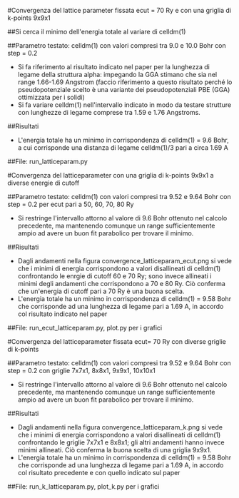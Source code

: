 #Convergenza del lattice parameter fissata ecut = 70 Ry e con una griglia di k-points 9x9x1

##Si cerca il minimo dell'energia totale al variare di celldm(1)

##Parametro testato: celldm(1) con valori compresi tra 9.0 e 10.0 Bohr con step = 0.2
- Si fa riferimento al risultato indicato nel paper per la lunghezza di legame della struttura alpha: impegando la GGA stimano che sia nel range 1.66-1.69 Angstrom (faccio riferimento a questo risultato perché lo pseudopotenziale scelto è una variante dei pseudopotenziali PBE (GGA) ottimizzata per i solidi)
- Si fa variare celldm(1) nell'intervallo indicato in modo da testare strutture con lunghezze di legame comprese tra 1.59 e 1.76 Angstroms.

##Risultati
- L'energia totale ha un minimo in corrispondenza di celldm(1) = 9.6 Bohr, a cui corrisponde una distanza di legame celldm(1)/3 pari a circa 1.69 A

##File: run_latticeparam.py



#Convergenza del latticeparameter con una griglia di k-points 9x9x1 a diverse energie di cutoff

##Parametro testato: celldm(1) con valori compresi tra 9.52 e 9.64 Bohr con step = 0.2 per ecut pari a 50, 60, 70, 80 Ry
- Si restringe l'intervallo attorno al valore di 9.6 Bohr ottenuto nel calcolo precedente, ma mantenendo comunque un range sufficientemente ampio ad avere un buon fit parabolico per trovare il minimo.

##Risultati
- Dagli andamenti nella figura convergence_latticeparam_ecut.png si vede che i minimi di energia corrispondono a valori disallineati di celldm(1) confrontando le enrgie di cutoff 60 e 70 Ry; sono invece allineati i minimi degli andamenti che corrispondono a 70 e 80 Ry. Ciò conferma che un'energia di cutoff pari a 70 Ry è una buona scelta.
- L'energia totale ha un minimo in corrispondenza di celldm(1) = 9.58 Bohr che corrisponde ad una lunghezza di legame pari a 1.69 A, in accordo col risultato indicato nel paper

##File: run_ecut_latticeparam.py, plot.py per i grafici



#Convergenza del latticeparameter fissata ecut= 70 Ry con diverse griglie di k-points

##Parametro testato: celldm(1) con valori compresi tra 9.52 e 9.64 Bohr con step = 0.2 con griglie 7x7x1, 8x8x1, 9x9x1, 10x10x1
- Si restringe l'intervallo attorno al valore di 9.6 Bohr ottenuto nel calcolo precedente, ma mantenendo comunque un range sufficientemente ampio ad avere un buon fit parabolico per trovare il minimo.

##Risultati
- Dagli andamenti nella figura convergence_latticeparam_k.png si vede che i minimi di energia corrispondono a valori disallineati di celldm(1) confrontando le griglie 7x7x1 e 8x8x1; gli altri andamenti hanno invece minimi allineati. Ciò conferma la buona scelta di una griglia 9x9x1.
- L'energia totale ha un minimo in corrispondenza di celldm(1) = 9.58 Bohr che corrisponde ad una lunghezza di legame pari a 1.69 A, in accordo col risultato precedente e con quello indicato sul paper

##File: run_k_latticeparam.py, plot_k.py per i grafici



